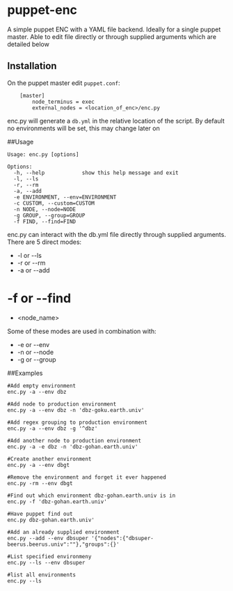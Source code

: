 # puppet-enc
A simple puppet ENC with a YAML file backend. Ideally for
a single puppet master. Able to edit file directly or through
supplied arguments which are detailed below

## Installation
On the puppet master edit `puppet.conf`:

```
    [master]
        node_terminus = exec
        external_nodes = <location_of_enc>/enc.py

```

enc.py will generate a `db.yml` in the relative location
of the script. By default no environments will be set,
this may change later on


##Usage
```
Usage: enc.py [options]

Options:
  -h, --help            show this help message and exit
  -l, --ls
  -r, --rm
  -a, --add
  -e ENVIRONMENT, --env=ENVIRONMENT
  -c CUSTOM, --custom=CUSTOM
  -n NODE, --node=NODE
  -g GROUP, --group=GROUP
  -f FIND, --find=FIND
  ```

enc.py can interact with the db.yml file directly through
supplied arguments. There are 5 direct modes:

* -l or --ls
* -r or --rm
* -a or --add
# -f or --find
* <node_name>

Some of these modes are used in combination with:

* -e or --env
* -n or --node
* -g or --group

##Examples

```
#Add empty environment
enc.py -a --env dbz

#Add node to production environment
enc.py -a --env dbz -n 'dbz-goku.earth.univ'

#Add regex grouping to production environment
enc.py -a --env dbz -g '^dbz'

#Add another node to production environment
enc.py -a -e dbz -n 'dbz-gohan.earth.univ'

#Create another environment
enc.py -a --env dbgt

#Remove the environment and forget it ever happened
enc.py -rm --env dbgt

#Find out which environment dbz-gohan.earth.univ is in
enc.py -f 'dbz-gohan.earth.univ'

#Have puppet find out
enc.py dbz-gohan.earth.univ'

#Add an already supplied environment
enc.py --add --env dbsuper '{"nodes":{"dbsuper-beerus.beerus.univ":""},"groups":{}'

#List specified environmeny
enc.py --ls --env dbsuper

#list all environments
enc.py --ls
```